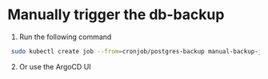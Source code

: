 # Manually trigger the db-backup

1. Run the following command

```bash
 sudo kubectl create job --from=cronjob/postgres-backup manual-backup-job
```

2. Or use the ArgoCD UI
